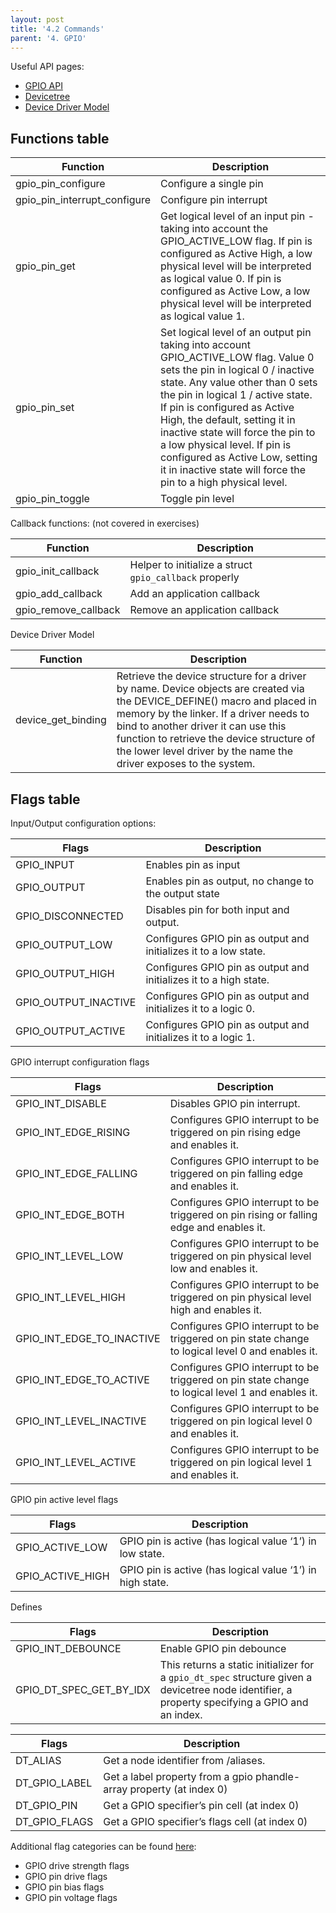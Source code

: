 ```yaml
---
layout: post
title: '4.2 Commands'
parent: '4. GPIO'
---
```


Useful API pages:
- [GPIO API](https://docs.zephyrproject.org/latest/reference/peripherals/gpio.html#api-reference)
- [Devicetree](https://docs.zephyrproject.org/latest/guides/dts/index.html)
- [Device Driver Model](https://docs.zephyrproject.org/latest/reference/drivers/index.html)

## Functions table

| Function                     | Description                                                                                                                                                                                                                                                                                                                                                                                                                                |
| ---------------------------- | ------------------------------------------------------------------------------------------------------------------------------------------------------------------------------------------------------------------------------------------------------------------------------------------------------------------------------------------------------------------------------------------------------------------------------------------ |
| gpio_pin_configure           | Configure a single pin                                                                                                                                                                                                                                                                                                                                                                                                                     |
| gpio_pin_interrupt_configure | Configure pin interrupt                                                                                                                                                                                                                                                                                                                                                                                                                    |
| gpio_pin_get                 | Get logical level of an input pin - taking into account the GPIO_ACTIVE_LOW flag. If pin is configured as Active High, a low physical level will be interpreted as logical value 0. If pin is configured as Active Low, a low physical level will be interpreted as logical value 1.                                                                                                                                                       |
| gpio_pin_set                 | Set logical level of an output pin taking into account GPIO_ACTIVE_LOW flag. Value 0 sets the pin in logical 0 / inactive state. Any value other than 0 sets the pin in logical 1 / active state. If pin is configured as Active High, the default, setting it in inactive state will force the pin to a low physical level. If pin is configured as Active Low, setting it in inactive state will force the pin to a high physical level. |
| gpio_pin_toggle              | Toggle pin level                                                                                                                                                                                                                                                                                                                                                                                                                           |

Callback functions: (not covered in exercises)

| Function             | Description                                            |
| -------------------- | ------------------------------------------------------ |
| gpio_init_callback   | Helper to initialize a struct `gpio_callback` properly |
| gpio_add_callback    | Add an application callback                            |
| gpio_remove_callback | Remove an application callback                         |

Device Driver Model

| Function           | Description                                                                                                                                                                                                                                                                                                                    |
| ------------------ | ------------------------------------------------------------------------------------------------------------------------------------------------------------------------------------------------------------------------------------------------------------------------------------------------------------------------------ |
| device_get_binding | Retrieve the device structure for a driver by name. Device objects are created via the DEVICE_DEFINE() macro and placed in memory by the linker. If a driver needs to bind to another driver it can use this function to retrieve the device structure of the lower level driver by the name the driver exposes to the system. |


## Flags table

Input/Output configuration options:

| Flags                | Description                                                       |
| -------------------- | ----------------------------------------------------------------- |
| GPIO_INPUT           | Enables pin as input                                              |
| GPIO_OUTPUT          | Enables pin as output, no change to the output state              |
| GPIO_DISCONNECTED    | Disables pin for both input and output.                           |
| GPIO_OUTPUT_LOW      | Configures GPIO pin as output and initializes it to a low state.  |
| GPIO_OUTPUT_HIGH     | Configures GPIO pin as output and initializes it to a high state. |
| GPIO_OUTPUT_INACTIVE | Configures GPIO pin as output and initializes it to a logic 0.    |
| GPIO_OUTPUT_ACTIVE   | Configures GPIO pin as output and initializes it to a logic 1.    |

GPIO interrupt configuration flags

| Flags                     | Description                                                                                      |
| ------------------------- | ------------------------------------------------------------------------------------------------ |
| GPIO_INT_DISABLE          | Disables GPIO pin interrupt.                                                                     |
| GPIO_INT_EDGE_RISING      | Configures GPIO interrupt to be triggered on pin rising edge and enables it.                     |
| GPIO_INT_EDGE_FALLING     | Configures GPIO interrupt to be triggered on pin falling edge and enables it.                    |
| GPIO_INT_EDGE_BOTH        | Configures GPIO interrupt to be triggered on pin rising or falling edge and enables it.          |
| GPIO_INT_LEVEL_LOW        | Configures GPIO interrupt to be triggered on pin physical level low and enables it.              |
| GPIO_INT_LEVEL_HIGH       | Configures GPIO interrupt to be triggered on pin physical level high and enables it.             |
| GPIO_INT_EDGE_TO_INACTIVE | Configures GPIO interrupt to be triggered on pin state change to logical level 0 and enables it. |
| GPIO_INT_EDGE_TO_ACTIVE   | Configures GPIO interrupt to be triggered on pin state change to logical level 1 and enables it. |
| GPIO_INT_LEVEL_INACTIVE   | Configures GPIO interrupt to be triggered on pin logical level 0 and enables it.                 |
| GPIO_INT_LEVEL_ACTIVE     | Configures GPIO interrupt to be triggered on pin logical level 1 and enables it.                 |

GPIO pin active level flags

| Flags            | Description                                               |
| ---------------- | --------------------------------------------------------- |
| GPIO_ACTIVE_LOW  | GPIO pin is active (has logical value ‘1’) in low state.  |
| GPIO_ACTIVE_HIGH | GPIO pin is active (has logical value ‘1’) in high state. |

Defines

| Flags                   | Description                                                                                                                                     |
| ----------------------- | ----------------------------------------------------------------------------------------------------------------------------------------------- |
| GPIO_INT_DEBOUNCE       | Enable GPIO pin debounce                                                                                                                        |
| GPIO_DT_SPEC_GET_BY_IDX | This returns a static initializer for a `gpio_dt_spec` structure given a devicetree node identifier, a property specifying a GPIO and an index. |

| Flags         | Description                                                          |
| ------------- | -------------------------------------------------------------------- |
| DT_ALIAS      | Get a node identifier from /aliases.                                 |
| DT_GPIO_LABEL | Get a label property from a gpio phandle-array property (at index 0) |
| DT_GPIO_PIN   | Get a GPIO specifier’s pin cell (at index 0)                         |
| DT_GPIO_FLAGS | Get a GPIO specifier’s flags cell (at index 0)                       |

Additional flag categories can be found [here](https://docs.zephyrproject.org/latest/reference/peripherals/gpio.html#api-reference):
- GPIO drive strength flags
- GPIO pin drive flags
- GPIO pin bias flags
- GPIO pin voltage flags